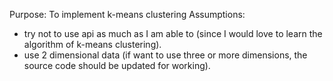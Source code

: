 Purpose: To implement k-means clustering
Assumptions: 
  - try not to use api as much as I am able to (since I would love to learn the algorithm of k-means clustering). 
  - use 2 dimensional data (if want to use three or more dimensions, the source code should be updated for working).
